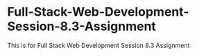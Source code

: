 # Full-Stack-Web-Development-Session-8.3-Assignment
This is for Full Stack Web Development Session 8.3 Assignment
